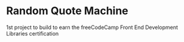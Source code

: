 # Random Quote Machine

1st project to build to earn the freeCodeCamp Front End Development Libraries certification
